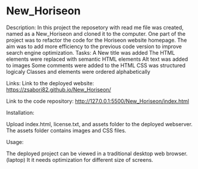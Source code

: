 # New_Horiseon
Description:
In this project the reposetory  with read me file was created, named as a New_Horiseon and cloned it to the computer. 
One part of the project was to  refactor the code for the Horiseon website homepage.
 The aim was to add more efficiency to  the previous code version to improve search engine optimization. 
Tasks:
A New title was added
The HTML elements were replaced with semantic HTML elements
Alt text was added to images
Some comments were added to the HTML
CSS was structured logicaly
Classes and elements were ordered alphabetically

Links:
Link to the deployed website:
  https://zsabori82.github.io/New_Horiseon/

Link to the code repository:
http://127.0.0.1:5500/New_Horiseon/index.html

Installation:

Upload index.html, license.txt, and assets folder to the deployed webserver. The assets folder contains images and CSS files.

Usage: 

The deployed project can be viewed in a traditional desktop web browser.(laptop) It it needs  optimization for different size of screens.